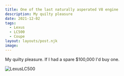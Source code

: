 ```yaml
---
title: One of the last naturally asperated V8 engine
description: My quilty pleasure
date: 2021-12-02
tags:
  - Lexus
  - LC500
  - Coupe
layout: layouts/post.njk
image:
---
```

My quilty pleasure. If I had a spare $100,000 I'd buy one.

![LexusLC500](../../img/2022-Lexus-LS-500-1mb.jpg)
